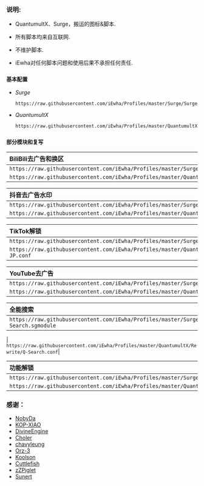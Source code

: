 ### 说明:
- QuantumultX、Surge，搬运的图标&脚本.

- 所有脚本均来自互联网.

- 不维护脚本.

- iEwha对任何脚本问题和使用后果不承担任何责任.

### `基本配置`
* *Surge*
    ``` bash
    https://raw.githubusercontent.com/iEwha/Profiles/master/Surge/Surge.conf
* *QuantumultX*
    ``` bash
    https://raw.githubusercontent.com/iEwha/Profiles/master/QuantumultX/QX_iEwha.conf

### `部分模块和复写`

|BiliBili去广告和换区|
|:----------------------------------------| 
| `https://raw.githubusercontent.com/iEwha/Profiles/master/Surge/Bilibili.sgmodule`|
| `https://raw.githubusercontent.com/iEwha/Profiles/master/QuantumultX/Rewrite/bilibili.conf`|

|抖音去广告水印|
|:----------------------------------------| 
| `https://raw.githubusercontent.com/iEwha/Profiles/master/Surge/douyin.sgmodule`|
| `https://raw.githubusercontent.com/iEwha/Profiles/master/QuantumultX/Rewrite/douyin.conf`|

|TikTok解锁|
|:----------------------------------------| 
| `https://raw.githubusercontent.com/iEwha/Profiles/master/Surge/TiKok-JP.sgmodule`|
| `https://raw.githubusercontent.com/iEwha/Profiles/master/QuantumultX/Rewrite/TikTok-JP.conf`|

|YouTube去广告|
|:----------------------------------------| 
| `https://raw.githubusercontent.com/iEwha/Profiles/master/Surge/YouTubeAds.sgmodule`|
| `https://raw.githubusercontent.com/iEwha/Profiles/master/QuantumultX/Rewrite/YouTubeAds.conf`|

|全能搜索|
|:----------------------------------------| 
|     `https://raw.githubusercontent.com/iEwha/Profiles/master/Surge/Q-Search.sgmodule`|
|    
 `https://raw.githubusercontent.com/iEwha/Profiles/master/QuantumultX/Rewrite/Q-Search.conf`|

|功能解锁|
|:----------------------------------------| 
| `https://raw.githubusercontent.com/iEwha/Profiles/master/Surge/Unlock.sgmodule`|
| `https://raw.githubusercontent.com/iEwha/Profiles/master/QuantumultX/Rewrite/UnlockApp.conf`|

### 感谢：
 * [NobyDa](https://github.com/NobyDa/Script/tree/master) 
 * [KOP-XIAO](https://github.com/KOP-XIAO/QuantumultX)
 * [DivineEngine](https://github.com/DivineEngine/Profiles/tree/master)
 * [Choler](https://github.com/Choler/Surge)
 * [chavyleung](https://github.com/chavyleung)
 * [Orz-3](https://github.com/Orz-3)
 * [Koolson](https://github.com/Koolson/Qure)
 * [Cuttlefish](https://github.com/ddgksf2013/Cuttlefish)
 * [zZPiglet](https://github.com/zZPiglet/Task/tree/master)
 * [Sunert](https://github.com/Sunert/Script/tree/master)
 

